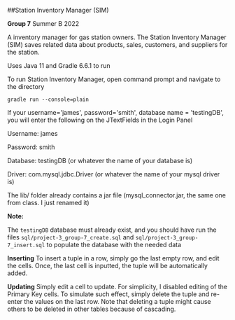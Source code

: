 ##Station Inventory Manager (SIM)

**Group 7** 
Summer B 2022 

A inventory manager for gas station owners.  The Station Inventory Manager (SIM) 
saves related data about products, sales, customers, and suppliers for the station.


Uses Java 11 and Gradle 6.6.1 to run

To run Station Inventory Manager,
open command prompt and navigate to the directory

`gradle run --console=plain`

If your username='james', password='smith', database name = 'testingDB', you will enter the following on the JTextFields in the Login Panel

Username: james

Password: smith

Database: testingDB (or whatever the name of your database is)

Driver: com.mysql.jdbc.Driver (or whatever the name of your mysql driver is)

The lib/ folder already contains a jar file (mysql_connector.jar, the same one from class. I just renamed it)

**Note:**

The `testingDB` database must already exist, and you should have run the files `sql/project-3_group-7_create.sql` and `sql/project-3_group-7_insert.sql` to populate the database with the needed data

**Inserting**
To insert a tuple in a row, simply go the last empty row, and edit the cells. Once, the last cell is inputted, the tuple will be automatically added.

**Updating**
Simply edit a cell to update. For simplicity, I disabled editing of the Primary Key cells. To simulate such effect, simply delete the tuple and re-enter the values on the last row. Note that deleting a tuple might cause others to be deleted in other tables because of cascading.
